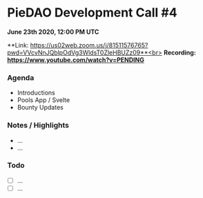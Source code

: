 # PieDAO Development Call \#4

**June 23th 2020, 12:00 PM UTC**

**Link: https://us02web.zoom.us/j/81511576765?pwd=VVcvNnJQblpOdVg3WldsT0ZleHBUZz09**<br>
**Recording: https://www.youtube.com/watch?v=PENDING**

### Agenda

* Introductions
* Pools App / Svelte
* Bounty Updates

### Notes / Highlights

* ...
* ...

### Todo

- [ ] ...
- [ ] ...
